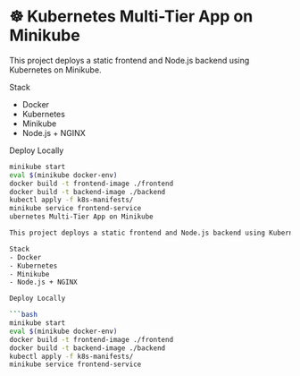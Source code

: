 # ☸️ Kubernetes Multi-Tier App on Minikube

This project deploys a static frontend and Node.js backend using Kubernetes on Minikube.

Stack
- Docker
- Kubernetes
- Minikube
- Node.js + NGINX

Deploy Locally

```bash
minikube start
eval $(minikube docker-env)
docker build -t frontend-image ./frontend
docker build -t backend-image ./backend
kubectl apply -f k8s-manifests/
minikube service frontend-service
ubernetes Multi-Tier App on Minikube

This project deploys a static frontend and Node.js backend using Kubernetes on Minikube.

Stack
- Docker
- Kubernetes
- Minikube
- Node.js + NGINX

Deploy Locally

```bash
minikube start
eval $(minikube docker-env)
docker build -t frontend-image ./frontend
docker build -t backend-image ./backend
kubectl apply -f k8s-manifests/
minikube service frontend-service
